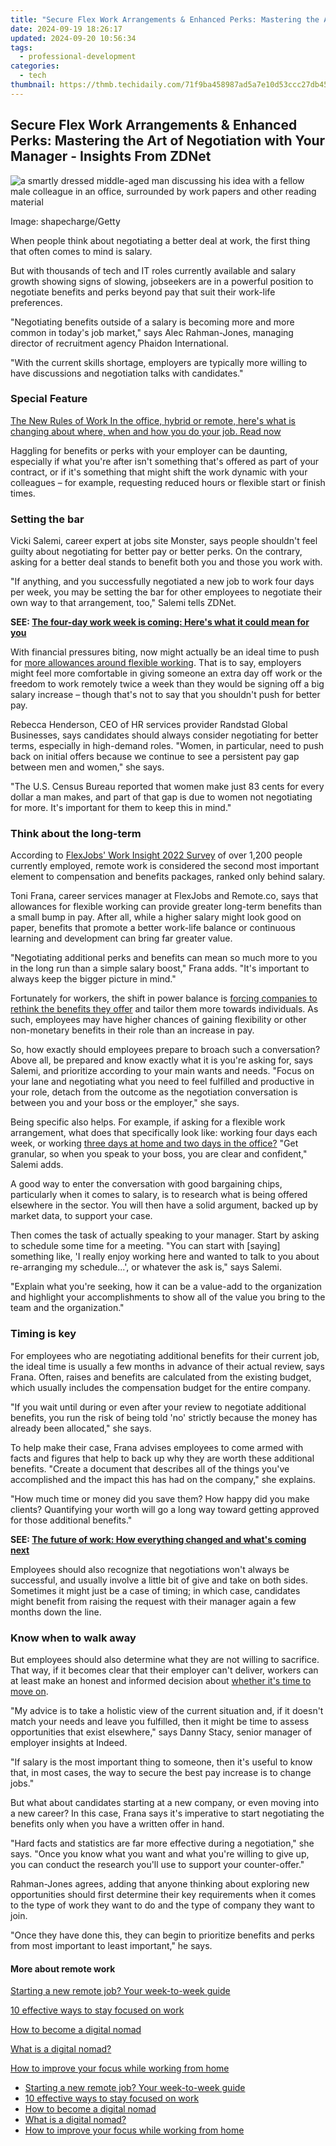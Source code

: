 ```yaml
---
title: "Secure Flex Work Arrangements & Enhanced Perks: Mastering the Art of Negotiation with Your Manager - Insights From ZDNet"
date: 2024-09-19 18:26:17
updated: 2024-09-20 10:56:34
tags:
  - professional-development
categories:
  - tech
thumbnail: https://thmb.techidaily.com/71f9ba458987ad5a7e10d53ccc27db4550bc2d9a8583a7d8f8671b37d556003d.jpg
---
```


## Secure Flex Work Arrangements & Enhanced Perks: Mastering the Art of Negotiation with Your Manager - Insights From ZDNet

![a smartly dressed middle-aged man discussing his idea with a fellow male colleague in an office, surrounded by work papers and other reading material](https://www.zdnet.com/a/img/resize/cd8b3d63103930ee5992819e9af6653cd552542c/2022/05/25/8c4744f4-6205-45bc-aa43-c5ce9402e3d6/man-explaining-vision-to-boss-negotiation-meeting.jpg?auto=webp&width=1280)

Image: shapecharge/Getty

When people think about negotiating a better deal at work, the first thing that often comes to mind is salary. 

But with thousands of tech and IT roles currently available and salary growth showing signs of slowing, jobseekers are in a powerful position to negotiate benefits and perks beyond pay that suit their work-life preferences.

"Negotiating benefits outside of a salary is becoming more and more common in today's job market," says Alec Rahman-Jones, managing director of recruitment agency Phaidon International. 

"With the current skills shortage, employers are typically more willing to have discussions and negotiation talks with candidates."

### Special Feature

[The New Rules of Work In the office, hybrid or remote, here's what is changing about where, when and how you do your job.  Read now](https://www.zdnet.com/topic/the-new-rules-of-work/)

Haggling for benefits or perks with your employer can be daunting, especially if what you're after isn't something that's offered as part of your contract, or if it's something that might shift the work dynamic with your colleagues – for example, requesting reduced hours or flexible start or finish times.

### Setting the bar

Vicki Salemi, career expert at jobs site Monster, says people shouldn't feel guilty about negotiating for better pay or better perks. On the contrary, asking for a better deal stands to benefit both you and those you work with.

"If anything, and you successfully negotiated a new job to work four days per week, you may be setting the bar for other employees to negotiate their own way to that arrangement, too," Salemi tells ZDNet.

**SEE: [The four-day work week is coming: Here's what it could mean for you](https://www.zdnet.com/article/the-four-day-work-week-is-coming-heres-what-it-could-mean-for-you/)**

With financial pressures biting, now might actually be an ideal time to push for [more allowances around flexible working](https://www.zdnet.com/article/the-hybrid-work-revolution-is-within-our-reach-its-time-to-decide-what-we-want/). That is to say, employers might feel more comfortable in giving someone an extra day off work or the freedom to work remotely twice a week than they would be signing off a big salary increase – though that's not to say that you shouldn't push for better pay.

Rebecca Henderson, CEO of HR services provider Randstad Global Businesses, says candidates should always consider negotiating for better terms, especially in high-demand roles. "Women, in particular, need to push back on initial offers because we continue to see a persistent pay gap between men and women," she says.

"The U.S. Census Bureau reported that women make just 83 cents for every dollar a man makes, and part of that gap is due to women not negotiating for more. It's important for them to keep this in mind."

### Think about the long-term

According to [FlexJobs' Work Insight 2022 Survey](https://nam02.safelinks.protection.outlook.com/?url=https%3A%2F%2Fwww.flexjobs.com%2Fblog%2Fpost%2Fremote-work-flexible-schedules-key-factors-compensation-packages%2F&data=05%7C01%7Cowen.hughes%40zdnet.com%7C5fd911626fa541e2848308da3cd05f87%7C4289d6102cfd46218c9644a1518ddb0a%7C0%7C0%7C637889162923780629%7CUnknown%7CTWFpbGZsb3d8eyJWIjoiMC4wLjAwMDAiLCJQIjoiV2luMzIiLCJBTiI6Ik1haWwiLCJXVCI6Mn0%3D%7C3000%7C%7C%7C&sdata=e6O2ekwg%2B7IdDbRdaUqOnNGkKarAzsXfsh8rOQZKIes%3D&reserved=0) of over 1,200 people currently employed, remote work is considered the second most important element to compensation and benefits packages, ranked only behind salary.

Toni Frana, career services manager at FlexJobs and Remote.co, says that allowances for flexible working can provide greater long-term benefits than a small bump in pay. After all, while a higher salary might look good on paper, benefits that promote a better work-life balance or continuous learning and development can bring far greater value.

"Negotiating additional perks and benefits can mean so much more to you in the long run than a simple salary boost," Frana adds. "It's important to always keep the bigger picture in mind."

Fortunately for workers, the shift in power balance is [forcing companies to rethink the benefits they offer](https://www.zdnet.com/article/the-four-day-work-week-is-coming-heres-what-it-could-mean-for-you/) and tailor them more towards individuals. As such, employees may have higher chances of gaining flexibility or other non-monetary benefits in their role than an increase in pay.

So, how exactly should employees prepare to broach such a conversation? Above all, be prepared and know exactly what it is you're asking for, says Salemi, and prioritize according to your main wants and needs. "Focus on your lane and negotiating what you need to feel fulfilled and productive in your role, detach from the outcome as the negotiation conversation is between you and your boss or the employer," she says.

Being specific also helps. For example, if asking for a flexible work arrangement, what does that specifically look like: working four days each week, or working [three days at home and two days in the office?](https://www.zdnet.com/article/employees-arent-rushing-back-to-the-office-but-theres-still-a-good-reason-to-keep-it-open/) "Get granular, so when you speak to your boss, you are clear and confident," Salemi adds.

A good way to enter the conversation with good bargaining chips, particularly when it comes to salary, is to research what is being offered elsewhere in the sector. You will then have a solid argument, backed up by market data, to support your case.

Then comes the task of actually speaking to your manager. Start by asking to schedule some time for a meeting. "You can start with \[saying\] something like, 'I really enjoy working here and wanted to talk to you about re-arranging my schedule...', or whatever the ask is," says Salemi.

"Explain what you're seeking, how it can be a value-add to the organization and highlight your accomplishments to show all of the value you bring to the team and the organization."

### Timing is key

For employees who are negotiating additional benefits for their current job, the ideal time is usually a few months in advance of their actual review, says Frana. Often, raises and benefits are calculated from the existing budget, which usually includes the compensation budget for the entire company.

"If you wait until during or even after your review to negotiate additional benefits, you run the risk of being told 'no' strictly because the money has already been allocated," she says.

To help make their case, Frana advises employees to come armed with facts and figures that help to back up why they are worth these additional benefits. "Create a document that describes all of the things you've accomplished and the impact this has had on the company," she explains.

"How much time or money did you save them? How happy did you make clients? Quantifying your worth will go a long way toward getting approved for those additional benefits."

**SEE: [The future of work: How everything changed and what's coming next](https://www.zdnet.com/article/the-hybrid-work-revolution-is-within-our-reach-its-time-to-decide-what-we-want/)**

Employees should also recognize that negotiations won't always be successful, and usually involve a little bit of give and take on both sides. Sometimes it might just be a case of timing; in which case, candidates might benefit from raising the request with their manager again a few months down the line. 

### Know when to walk away

But employees should also determine what they are not willing to sacrifice. That way, if it becomes clear that their employer can't deliver, workers can at least make an honest and informed decision about [whether it's time to move on](https://www.zdnet.com/article/workers-plan-to-quit-their-jobs-this-year-employers-need-to-deliver-change-and-fast/).

"My advice is to take a holistic view of the current situation and, if it doesn't match your needs and leave you fulfilled, then it might be time to assess opportunities that exist elsewhere," says Danny Stacy, senior manager of employer insights at Indeed. 

"If salary is the most important thing to someone, then it's useful to know that, in most cases, the way to secure the best pay increase is to change jobs."

But what about candidates starting at a new company, or even moving into a new career? In this case, Frana says it's imperative to start negotiating the benefits only when you have a written offer in hand. 

"Hard facts and statistics are far more effective during a negotiation," she says. "Once you know what you want and what you're willing to give up, you can conduct the research you'll use to support your counter-offer."

Rahman-Jones agrees, adding that anyone thinking about exploring new opportunities should first determine their key requirements when it comes to the type of work they want to do and the type of company they want to join. 

"Once they have done this, they can begin to prioritize benefits and perks from most important to least important," he says.

#### More about remote work

[Starting a new remote job? Your week-to-week guide](https://www.zdnet.com/article/starting-a-new-job-guide/ "Starting a new remote job? Your week-to-week guide")

[10 effective ways to stay focused on work](https://www.zdnet.com/article/how-to-improve-your-focus-at-work/ "10 effective ways to stay focused on work")

[How to become a digital nomad](https://www.zdnet.com/article/how-to-become-a-digital-nomad/ "How to become a digital nomad")

[What is a digital nomad?](https://www.zdnet.com/article/digital-nomad-jobs/ "What is a digital nomad?")

[How to improve your focus while working from home](https://www.zdnet.com/article/improve-focus-while-you-work-from-home/ "How to improve your focus while working from home")

* [Starting a new remote job? Your week-to-week guide](https://www.zdnet.com/article/starting-a-new-job-guide/ "Starting a new remote job? Your week-to-week guide")
* [10 effective ways to stay focused on work](https://www.zdnet.com/article/how-to-improve-your-focus-at-work/ "10 effective ways to stay focused on work")
* [How to become a digital nomad](https://www.zdnet.com/article/how-to-become-a-digital-nomad/ "How to become a digital nomad")
* [What is a digital nomad?](https://www.zdnet.com/article/digital-nomad-jobs/ "What is a digital nomad?")
* [How to improve your focus while working from home](https://www.zdnet.com/article/improve-focus-while-you-work-from-home/ "How to improve your focus while working from home")

<ins class="adsbygoogle"
     style="display:block"
     data-ad-format="autorelaxed"
     data-ad-client="ca-pub-7571918770474297"
     data-ad-slot="1223367746"></ins>



<ins class="adsbygoogle"
     style="display:block"
     data-ad-client="ca-pub-7571918770474297"
     data-ad-slot="8358498916"
     data-ad-format="auto"
     data-full-width-responsive="true"></ins>
